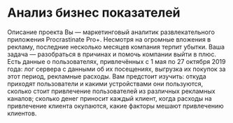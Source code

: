 # Анализ бизнес показателей
Описание проекта
Вы — маркетинговый аналитик развлекательного приложения Procrastinate Pro+. Несмотря на огромные вложения в рекламу, последние несколько месяцев компания терпит убытки. Ваша задача — разобраться в причинах и помочь компании выйти в плюс.
Есть данные о пользователях, привлечённых с 1 мая по 27 октября 2019 года:
лог сервера с данными об их посещениях,
выгрузка их покупок за этот период,
рекламные расходы.
Вам предстоит изучить:
откуда приходят пользователи и какими устройствами они пользуются,
сколько стоит привлечение пользователей из различных рекламных каналов;
сколько денег приносит каждый клиент,
когда расходы на привлечение клиента окупаются,
какие факторы мешают привлечению клиентов.
